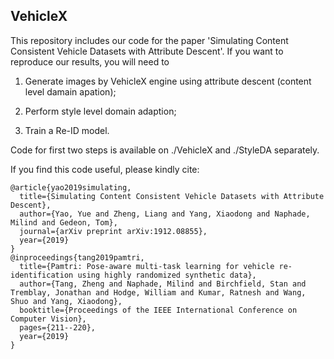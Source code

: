 ## VehicleX 

This repository includes our code for the paper 'Simulating Content Consistent Vehicle Datasets with Attribute Descent'. If you want to reproduce our results, you will need to 

1) Generate images by VehicleX engine using attribute descent (content level damain apation); 

2) Perform style level domain adaption; 

3) Train a Re-ID model. 

Code for first two steps is available on ./VehicleX and ./StyleDA separately. 

If you find this code useful, please kindly cite:

```
@article{yao2019simulating,
  title={Simulating Content Consistent Vehicle Datasets with Attribute Descent},
  author={Yao, Yue and Zheng, Liang and Yang, Xiaodong and Naphade, Milind and Gedeon, Tom},
  journal={arXiv preprint arXiv:1912.08855},
  year={2019}
}
@inproceedings{tang2019pamtri,
  title={Pamtri: Pose-aware multi-task learning for vehicle re-identification using highly randomized synthetic data},
  author={Tang, Zheng and Naphade, Milind and Birchfield, Stan and Tremblay, Jonathan and Hodge, William and Kumar, Ratnesh and Wang, Shuo and Yang, Xiaodong},
  booktitle={Proceedings of the IEEE International Conference on Computer Vision},
  pages={211--220},
  year={2019}
}
```


